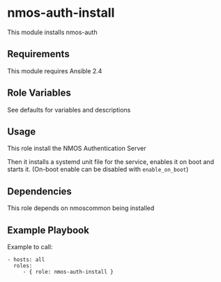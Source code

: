 nmos-auth-install
=========

This module installs nmos-auth

Requirements
------------

This module requires Ansible 2.4

Role Variables
--------------

See defaults for variables and descriptions

## Usage

This role install the NMOS Authentication Server

Then it installs a systemd unit file for the service, enables it on boot and
starts it. (On-boot enable can be disabled with `enable_on_boot`)


Dependencies
------------

This role depends on nmoscommon being installed

Example Playbook
----------------

Example to call:

    - hosts: all
      roles:
         - { role: nmos-auth-install }
